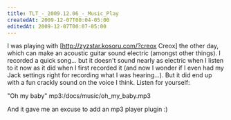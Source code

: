 ```yaml
---
title: TLT_-_2009.12.06_-_Music_Play
createdAt: 2009-12-07T00:04-05:00
editedAt: 2009-12-07T00:07-05:00
---
```


I was playing with [http://zyzstar.kosoru.com/?creox Creox] the other day, which can make an acoustic guitar sound electric (amongst other things). I recorded a quick song... but it doesn't sound nearly as electric when I listen to it now as it did when I first recorded it (and now I wonder if I even had my Jack settings right for recording what I was hearing...). But it did end up with a fun crackly sound on the voice I think. Listen for yourself:

"Oh my baby" mp3:/docs/music/oh_my_baby.mp3

And it gave me an excuse to add an mp3 player plugin :)

